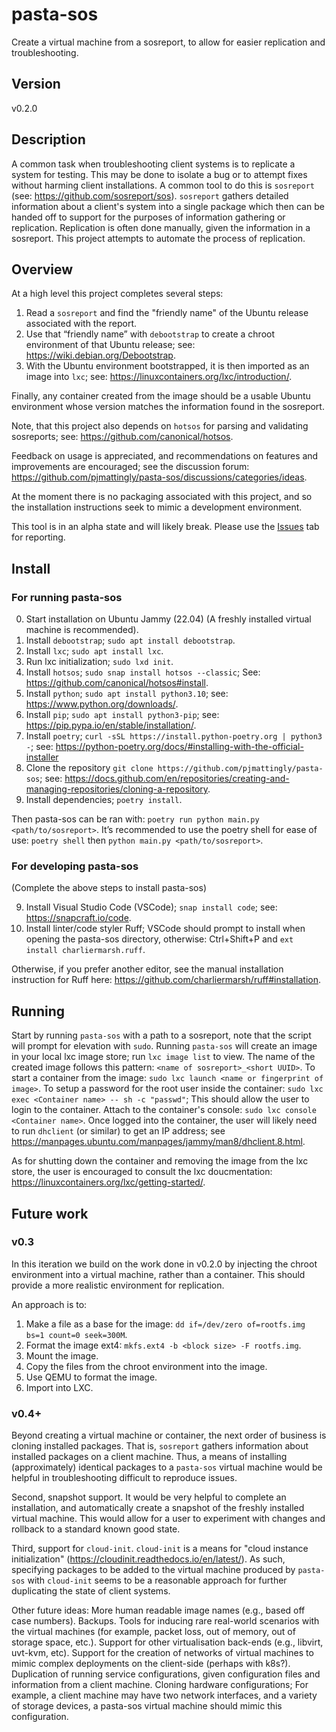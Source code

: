 # pasta-sos
Create a virtual machine from a sosreport, to allow for easier replication and troubleshooting.

## Version
v0.2.0

## Description
A common task when troubleshooting client systems is to replicate a system for testing. This may be done to isolate a bug or to attempt fixes without harming client installations. A common tool to do this is `sosreport` (see: https://github.com/sosreport/sos). `sosreport` gathers detailed information about a client's system into a single package which then can be handed off to support for the purposes of information gathering or replication. Replication is often done manually, given the information in a sosreport. This project attempts to automate the process of replication.

## Overview

At a high level this project completes several steps:

1) Read a `sosreport` and find the "friendly name" of the Ubuntu release associated with the report.
2) Use that “friendly name” with `debootstrap` to create a chroot environment of that Ubuntu release; see: https://wiki.debian.org/Debootstrap.
3) With the Ubuntu environment bootstrapped, it is then imported as an image into `lxc`; see: https://linuxcontainers.org/lxc/introduction/.

Finally, any container created from the image should be a usable Ubuntu environment whose version matches the information found in the sosreport.

Note, that this project also depends on `hotsos` for parsing and validating sosreports; see: https://github.com/canonical/hotsos.

Feedback on usage is appreciated, and recommendations on features and improvements are encouraged; see the discussion forum: https://github.com/pjmattingly/pasta-sos/discussions/categories/ideas.

At the moment there is no packaging associated with this project, and so the installation instructions seek to mimic a development environment.

This tool is in an alpha state and will likely break. Please use the [Issues](https://github.com/pjmattingly/pasta-sos/issues) tab for reporting.

## Install

### For running pasta-sos

0) Start installation on Ubuntu Jammy (22.04) (A freshly installed virtual machine is recommended).
1) Install `debootstrap`; `sudo apt install debootstrap`.
2) Install `lxc`; `sudo apt install lxc`.
3) Run lxc initialization; `sudo lxd init`.
4) Install `hotsos`; `sudo snap install hotsos --classic`; See: https://github.com/canonical/hotsos#install.
5) Install `python`; `sudo apt install python3.10`; see: https://www.python.org/downloads/.
5) Install `pip`; `sudo apt install python3-pip`; see: https://pip.pypa.io/en/stable/installation/.
6) Install `poetry`; `curl -sSL https://install.python-poetry.org | python3 -`; see: https://python-poetry.org/docs/#installing-with-the-official-installer
7) Clone the repository `git clone https://github.com/pjmattingly/pasta-sos`; see: https://docs.github.com/en/repositories/creating-and-managing-repositories/cloning-a-repository.
8) Install dependencies; `poetry install`.

Then pasta-sos can be ran with: `poetry run python main.py <path/to/sosreport>`. It’s recommended to use the poetry shell for ease of use: `poetry shell` then  `python main.py <path/to/sosreport>`.

### For developing pasta-sos

(Complete the above steps to install pasta-sos)

9) Install Visual Studio Code (VSCode); `snap install code`; see: https://snapcraft.io/code.
10) Install linter/code styler Ruff; VSCode should prompt to install when opening the pasta-sos directory, otherwise: Ctrl+Shift+P and `ext install charliermarsh.ruff`.

Otherwise, if you prefer another editor, see the manual installation instruction for Ruff here: https://github.com/charliermarsh/ruff#installation.

## Running

Start by running `pasta-sos` with a path to a sosreport, note that the script will prompt for elevation with `sudo`. Running `pasta-sos` will create an image in your local lxc image store; run `lxc image list` to view. The name of the created image follows this pattern: `<name of sosreport>_<short UUID>`. To start a container from the image: `sudo lxc launch <name or fingerprint of image>`. To setup a password for the root user inside the container: `sudo lxc exec <Container name> -- sh -c "passwd"`; This should allow the user to login to the container. Attach to the container's console: `sudo lxc console <Container name>`. Once logged into the container, the user will likely need to run `dhclient` (or similar) to get an IP address; see https://manpages.ubuntu.com/manpages/jammy/man8/dhclient.8.html.

As for shutting down the container and removing the image from the lxc store, the user is encouraged to consult the lxc doucmentation: https://linuxcontainers.org/lxc/getting-started/.

## Future work

### v0.3

In this iteration we build on the work done in v0.2.0 by injecting the chroot environment into a virtual machine, rather than a container. This should provide a more realistic environment for replication.

An approach is to:

1) Make a file as a base for the image: `dd if=/dev/zero of=rootfs.img bs=1 count=0 seek=300M`.
2) Format the image ext4: `mkfs.ext4 -b <block size> -F rootfs.img`.
3) Mount the image.
3) Copy the files from the chroot environment into the image.
4) Use QEMU to format the image.
5) Import into LXC.

### v0.4+

Beyond creating a virtual machine or container, the next order of business is cloning installed packages. That is, `sosreport` gathers information about installed packages on a client machine. Thus, a means of installing (approximately) identical packages to a `pasta-sos` virtual machine would be helpful in troubleshooting difficult to reproduce issues.

Second, snapshot support. It would be very helpful to complete an installation, and automatically create a snapshot of the freshly installed virtual machine. This would allow for a user to experiment with changes and rollback to a standard known good state.

Third, support for `cloud-init`. `cloud-init` is a means for "cloud instance initialization" (https://cloudinit.readthedocs.io/en/latest/). As such, specifying packages to be added to the virtual machine produced by `pasta-sos` with `cloud-init` seems to be a reasonable approach for further duplicating the state of client systems.

Other future ideas: More human readable image names (e.g., based off case numbers). Backups. Tools for inducing rare real-world scenarios with the virtual machines (for example, packet loss, out of memory, out of storage space, etc.). Support for other virtualisation back-ends (e.g., libvirt, uvt-kvm, etc). Support for the creation of networks of virtual machines to mimic complex deployments on the client-side (perhaps with k8s?). Duplication of running service configurations, given configuration files and information from a client machine. Cloning hardware configurations; For example, a client machine may have two network interfaces, and a variety of storage devices, a pasta-sos virtual machine should mimic this configuration.
